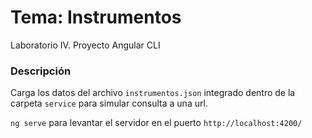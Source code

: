 # Tema: Instrumentos

Laboratorio IV. Proyecto Angular CLI

### Descripción

Carga los datos del archivo `instrumentos.json` integrado dentro de la carpeta `service` para simular consulta a una url.

`ng serve` para levantar el servidor en el puerto `http://localhost:4200/`